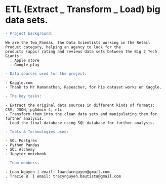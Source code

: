 # ETL (Extract _ Transform _ Load) big data sets.

```diff
- Project background:
```

    We are the Two_Pandas, the Data Scientists working in the Retail Product category, helping an agency to look for the 
    products (apps) rating and reviews data sets between the Big 2 Tech Giants: 
      . Apple store
      . Google play 
    
```diff
- Data sources used for the project:
```

    - Kaggle.com
    - Thank to Mr Ramanathan, Reseacher, for his dataset works on Kaggle. 

```diff
- The key tasks:
```

    - Extract the original data sources in different kinds of formats:  CSV, JSON, pgAdmin 4, etc.
    - Transform them into the clean data sets and manipulating them for further analysis. 
    - Load the final database using SQL database for further analysis.

```diff
- Tools & Technologies used:
```

    - SQL Postgres
    - Python Pandas
    - SQL Alchemy
    - Jupyter notebook
  
```diff
- Team members:
```

    . Luan Nguyen | email: luandacnguyen@gmail.com
    . Tracie B. | email: tracynguyen.bautista@gmail.com
    
    
    
